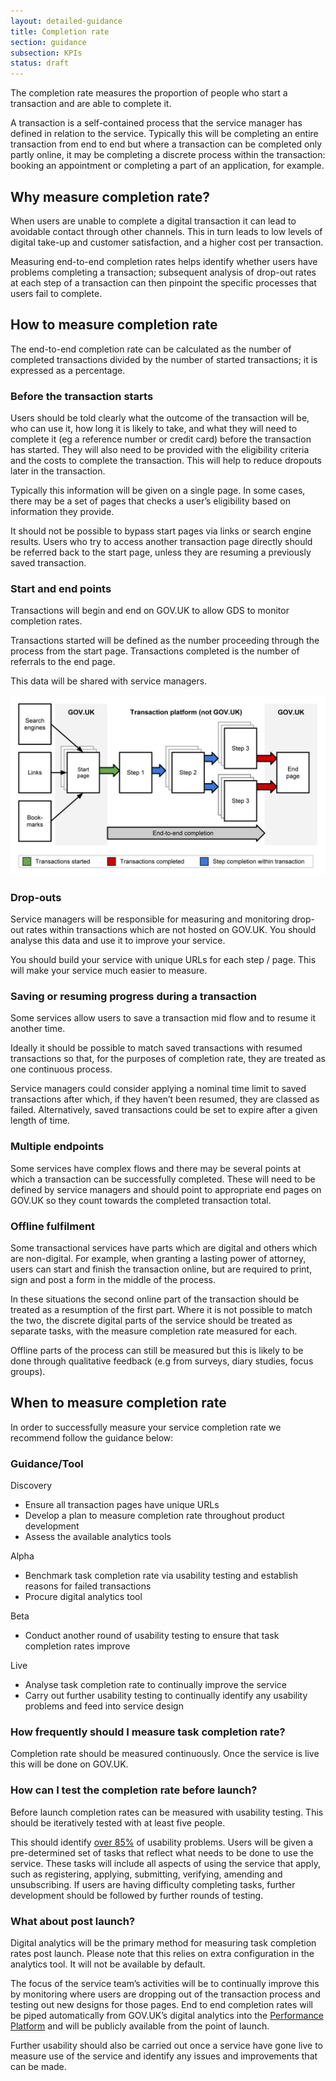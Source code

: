 ```yaml
---
layout: detailed-guidance
title: Completion rate
section: guidance
subsection: KPIs
status: draft
---
```


The completion rate measures the proportion of people who start a transaction and are able to complete it.

A transaction is a self-contained process that the service manager has defined in relation to the service. Typically this will be completing an entire transaction from end to end but where a transaction can be completed only partly online, it may be completing a discrete process within the transaction: booking an appointment or completing a part of an application, for example.

## Why measure completion rate? 

When users are unable to complete a digital transaction it can lead to avoidable contact through other channels. This in turn leads to low levels of digital take-up and customer satisfaction, and a higher cost per transaction.

Measuring end-to-end completion rates helps identify whether users have problems completing a transaction; subsequent analysis of drop-out rates at each step of a transaction can then pinpoint the specific processes that users fail to complete.

## How to measure completion rate

The end-to-end completion rate can be calculated as the number of completed transactions divided by the number of started transactions; it is expressed as a percentage. 

### Before the transaction starts

Users should be told clearly what the outcome of the transaction will be, who can use it, how long it is likely to take, and what they will need to complete it (eg a reference number or credit card) before the transaction has started.  They will also need to be provided with the eligibility criteria and the costs to complete the transaction. This will help to reduce dropouts later in the transaction.

Typically this information will be given on a single page. In some cases, there may be a set of pages that checks a user’s eligibility based on information they provide.

It should not be possible to bypass start pages via links or search engine results. Users who try to access another transaction page directly should be referred back to the start page, unless they are resuming a previously saved transaction.

### Start and end points

Transactions will begin and end on GOV.UK to allow GDS to monitor completion rates. 

Transactions started will be defined as the number proceeding through the process from the start page. Transactions completed is the number of referrals to the end page.

This data will be shared with service managers.

![Completion rate](/assets/images/measuring-completion-rates.png)

### Drop-outs

Service managers will be responsible for measuring and monitoring drop-out rates within transactions which are not hosted on GOV.UK. You should analyse this data and use it to improve your service.

You should build your service with unique URLs for each step / page. This will make your service much easier to measure.

### Saving or resuming progress during a transaction

Some services allow users to save a transaction mid flow and to resume it another time.

Ideally it should be possible to match saved transactions with resumed transactions so that, for the purposes of completion rate, they are treated as one continuous process.

Service managers could consider applying a nominal time limit to saved transactions after which, if they haven’t been resumed, they are classed as failed. Alternatively, saved transactions could be set to expire after a given length of time.                          

### Multiple endpoints

Some services have complex flows and there may be several points at which a transaction can be successfully completed. These will need to be defined by service managers and should point to appropriate end pages on GOV.UK so they count towards the completed transaction total.

### Offline fulfilment

Some transactional services have parts which are digital and others which are non-digital. For example, when granting a lasting power of attorney, users can start and finish the transaction online, but are required to print, sign and post a form in the middle of the process. 

In these situations the second online part of the transaction should be treated as a resumption of the first part. Where it is not possible to match the two, the discrete digital parts of the service should be treated as separate tasks, with the measure completion rate measured for each. 

Offline parts of the process can still be measured but this is likely to be done through qualitative feedback (e.g from surveys, diary studies, focus groups).

## When to measure completion rate

In order to successfully measure your service completion rate we recommend follow the guidance below:

### Guidance/Tool

Discovery

* Ensure all transaction pages have unique URLs
* Develop a plan to measure completion rate throughout product development
* Assess the available analytics tools

Alpha
* Benchmark task completion rate via usability testing and establish reasons for failed transactions
* Procure digital analytics tool

Beta

* Conduct another round of usability testing to ensure that task completion rates improve

Live

* Analyse task completion rate to continually improve the service
* Carry out further usability testing to continually identify any usability problems and feed into service design


### How frequently should I measure task completion rate?

Completion rate should be measured continuously. Once the service is live this will be done on GOV.UK.

### How can I test the completion rate before launch?

Before launch completion rates can be measured with usability testing. This should be iteratively tested with at least five people. 

This should identify [over 85%](http://www.nngroup.com/articles/why-you-only-need-to-test-with-5-users/) of usability problems. Users will be given a pre-determined set of tasks that reflect what needs to be done to use the service. These tasks will include all aspects of using the service that apply, such as registering, applying, submitting, verifying, amending and unsubscribing. If users are having difficulty completing tasks, further development should be followed by further rounds of testing.

### What about post launch?

Digital analytics will be the primary method for measuring task completion rates post launch. Please note that this relies on extra configuration in the analytics tool. It will not be available by default.

The focus of the service team’s activities will be to continually improve this by monitoring where users are dropping out of the transaction process and testing out new designs for those pages. End to end completion rates will be piped automatically from GOV.UK’s digital analytics into the [Performance Platform](https://www.gov.uk/performance) and will be publicly available from the point of launch.

Further usability should also be carried out once a service have gone live to measure use of the service and identify any issues and improvements that can be made. 
